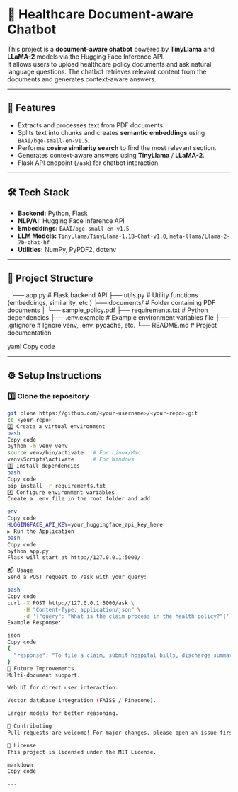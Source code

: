 # 🦙 Healthcare Document-aware Chatbot

This project is a **document-aware chatbot** powered by **TinyLlama** and **LLaMA-2** models via the Hugging Face Inference API.  
It allows users to upload healthcare policy documents and ask natural language questions. The chatbot retrieves relevant content from the documents and generates context-aware answers.

---

## 🚀 Features
- Extracts and processes text from PDF documents.
- Splits text into chunks and creates **semantic embeddings** using `BAAI/bge-small-en-v1.5`.
- Performs **cosine similarity search** to find the most relevant section.
- Generates context-aware answers using **TinyLlama** / **LLaMA-2**.
- Flask API endpoint (`/ask`) for chatbot interaction.

---

## 🛠️ Tech Stack
- **Backend:** Python, Flask  
- **NLP/AI:** Hugging Face Inference API  
- **Embeddings:** `BAAI/bge-small-en-v1.5`  
- **LLM Models:** `TinyLlama/TinyLlama-1.1B-Chat-v1.0`, `meta-llama/Llama-2-7b-chat-hf`  
- **Utilities:** NumPy, PyPDF2, dotenv  

---

## 📂 Project Structure
.
├── app.py # Flask backend API
├── utils.py # Utility functions (embeddings, similarity, etc.)
├── documents/ # Folder containing PDF documents
│ └── sample_policy.pdf
├── requirements.txt # Python dependencies
├── .env.example # Example environment variables file
├── .gitignore # Ignore venv, .env, pycache, etc.
└── README.md # Project documentation

yaml
Copy code

---

## ⚙️ Setup Instructions

### 1️⃣ Clone the repository
```bash
git clone https://github.com/<your-username>/<your-repo>.git
cd <your-repo>
2️⃣ Create a virtual environment
bash
Copy code
python -m venv venv
source venv/bin/activate   # For Linux/Mac
venv\Scripts\activate      # For Windows
3️⃣ Install dependencies
bash
Copy code
pip install -r requirements.txt
4️⃣ Configure environment variables
Create a .env file in the root folder and add:

env
Copy code
HUGGINGFACE_API_KEY=your_huggingface_api_key_here
▶️ Run the Application
bash
Copy code
python app.py
Flask will start at http://127.0.0.1:5000/.

📬 Usage
Send a POST request to /ask with your query:

bash
Copy code
curl -X POST http://127.0.0.1:5000/ask \
     -H "Content-Type: application/json" \
     -d '{"query": "What is the claim process in the health policy?"}'
Example Response:

json
Copy code
{
  "response": "To file a claim, submit hospital bills, discharge summary, and ID proof..."
}
📌 Future Improvements
Multi-document support.

Web UI for direct user interaction.

Vector database integration (FAISS / Pinecone).

Larger models for better reasoning.

🤝 Contributing
Pull requests are welcome! For major changes, please open an issue first to discuss what you would like to change.

📜 License
This project is licensed under the MIT License.

markdown
Copy code

---
